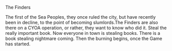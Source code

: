   

The Finders

The first of the Sea Peoples, they once ruled the city, but have recently been in decline, to the point of becoming slumlords.The Finders are also there on a CYOA operation, or rather, they want to know who did it. Steal the really important book. Now everyone in town is stealing books. There is a book stealing nightmare coming. Then the burning begins, once the Game has started.